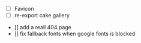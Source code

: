 -   [ ] Favicon
-   [ ] re-export cake gallery
-   [] add a reall 404 page
-   [] fix fallback fonts when google fonts is blocked
